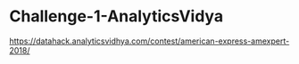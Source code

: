 # Challenge-1-AnalyticsVidya

https://datahack.analyticsvidhya.com/contest/american-express-amexpert-2018/